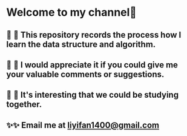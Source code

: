 # Welcome to my channel👋 
## 🌱 🌱 This repository records the process how I learn the data structure and algorithm.
## 🌱 🌱 I would appreciate it if you could give me your valuable comments or suggestions.
## 🌱 🌱 It's interesting that we could be studying together.
## ✨✨ Email me at liyifan1400@gmail.com
